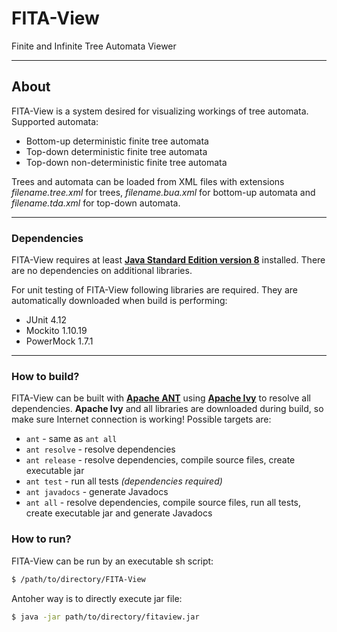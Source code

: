 # FITA-View
Finite and Infinite Tree Automata Viewer

----

## About
FITA-View is a system desired for visualizing workings of tree automata. Supported automata:
+ Bottom-up deterministic finite tree automata
+ Top-down deterministic finite tree automata
+ Top-down non-deterministic finite tree automata

Trees and automata can be loaded from XML files with extensions *filename.tree.xml* for trees, *filename.bua.xml* for bottom-up automata and *filename.tda.xml* for top-down automata.

----

### Dependencies
FITA-View requires at least **[Java Standard Edition version 8](http://www.oracle.com/technetwork/java/javase/downloads/jdk8-downloads-2133151.html)** installed. There are no dependencies on additional libraries.

For unit testing of FITA-View following libraries are required. They are automatically downloaded when build is performing:
+ JUnit 4.12
+ Mockito 1.10.19
+ PowerMock 1.7.1

----

### How to build?
FITA-View can be built with **[Apache ANT](http://ant.apache.org/)** using **[Apache Ivy](http://ant.apache.org/ivy/)** to resolve all dependencies. **Apache Ivy** and all libraries are downloaded during build, so make sure Internet connection is working! Possible targets are:
+ `ant` - same as `ant all`
+ `ant resolve` - resolve dependencies
+ `ant release` - resolve dependencies, compile source files, create executable jar
+ `ant test` - run all tests *(dependencies required)*
+ `ant javadocs` - generate Javadocs
+ `ant all` - resolve dependencies, compile source files, run all tests, create executable jar and generate Javadocs

### How to run?
FITA-View can be run by an executable sh script:
```sh
$ /path/to/directory/FITA-View
```

Antoher way is to directly execute jar file:
```sh
$ java -jar path/to/directory/fitaview.jar
```

